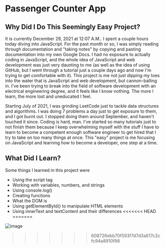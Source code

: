 # Passenger Counter App

## Why Did I Do This Seemingly Easy Project? 
It is currently December 29, 2021 at 12:07 A.M.. I spent a couple hours today diving into JavaScript. For the past month or so, I was simply reading through documentation and "taking notes" by copying and pasting documentation into my own Google Docs. I had no exposure to actually coding in JavaScript, and the whole idea of JavaScript and web development was just very daunting to me (as well as the idea of using GitHub, but I went through a tutorial just a couple days ago and now I'm trying to get comfortable with it). This project is me not just dipping my toes into the water that is JavaScript and web development, but cannon-balling in. I've been trying to break into the field of software development with an electrical engineering degree, and it feels like I know nothing. The more I learn, the more lost and uneducated I feel. 

Starting July of 2021, I was grinding LeetCode just to tackle data structures and algorithms. I was doing 7 problems a day just to get exposure to them, and I got burnt out. I stopped doing them around September, and haven't touched it since. Coding is hard, man. I've started so many tutorials just to not finish them because I keep overwhelming myself with the stuff I have to learn to become a competent enough software engineer to get hired that I try to take on too many things at once. This "easy" project is me focusing on JavaScript and learning how to become a developer, one step at a time.  

## What Did I Learn?
Some things I learned in this project were 
* Using the script tag
* Working with variables, numbers, and strings
* Using console.log() 
* Creating functions
* What the DOM is
* Using getElementById() to manipulate HTML elements
* Using innerText and textContent and their differences
<<<<<<< HEAD
=======

![image](https://user-images.githubusercontent.com/50684864/147643052-ef15cff3-b319-470e-9f8d-194ef17209f6.png)
>>>>>>> 608726ebb70f593f7d7d3a617c2cfc94a8910f98
